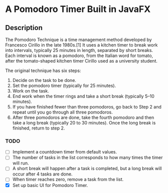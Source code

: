 # A Pomodoro Timer Built in JavaFX

## Description
The Pomodoro Technique is a time management method developed by Francesco Cirillo in the late 1980s.[1] It uses a kitchen timer to break work into intervals, typically 25 minutes in length, separated by short breaks. Each interval is known as a pomodoro, from the Italian word for tomato, after the tomato-shaped kitchen timer Cirillo used as a university student.

The original technique has six steps:
1. Decide on the task to be done.
2. Set the pomodoro timer (typically for 25 minutes).
3. Work on the task.
4. End work when the timer rings and take a short break (typically 5–10 minutes). 
5. If you have finished fewer than three pomodoros, go back to Step 2 and repeat until you go through all three pomodoros.
6. After three pomodoros are done, take the fourth pomodoro and then take a long break (typically 20 to 30 minutes). 
Once the long break is finished, return to step 2.

### TODO
- [ ] Implement a countdown timer from default values.
- [ ] The number of tasks in the list corresponds to how many times the timer will run.
- [ ] A short break will happen after a task is completed, but a long break will occur after 4 tasks are done.
- [ ] When timer reaches zero, remove a task from the list.
- [X] Set up basic UI for Pomodoro Timer.
